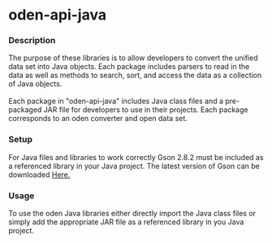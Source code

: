 # oden-api-java

<h3>Description</h3>
	<p>The purpose of these libraries is to allow developers to convert the unified data set
	into Java objects. Each package includes parsers to read in the data as well as methods
	to search, sort, and access the data as a collection of Java objects. 
	<br><br>
	Each package in "oden-api-java" includes Java class files and a pre-packaged JAR file
	for developers to use in their projects. Each package corresponds to an oden converter and
	open data set.</p>

<h3>Setup</h3>
	<p>For Java files and libraries to work correctly Gson 2.8.2 must be included as a referenced library
	in your Java project. The latest version of Gson can be downloaded 
	<a href="https://mvnrepository.com/artifact/com.google.code.gson/gson">Here.</a></p>

<h3>Usage</h3>
	<p>To use the oden Java libraries either directly import the Java class files or simply
	add the appropriate JAR file as a referenced library in you Java project.</p>